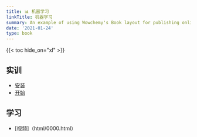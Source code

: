 ```yaml
---
title: 📊 机器学习
linkTitle: 机器学习
summary: An example of using Wowchemy's Book layout for publishing online courses.
date: '2021-01-24'
type: book
---
```




{{< toc hide_on="xl" >}}

## 实训

- [安装](html/0000.html)
- [开始](html/0001.html)

## 学习

- [视频]（html/0000.html）

